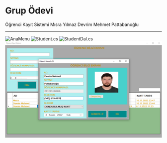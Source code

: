 # Grup Ödevi
Öğrenci Kayıt Sistemi
Mısra Yılmaz
Devrim Mehmet Pattabanoğlu

----
![AnaMenu](https://raw.githubusercontent.com/devrimmehmet/Iskur-302/main/Odevler/Grup-Odevi/Proje%20Hakk%C4%B1nda/AnaMenu.png)
![Student.cs](https://raw.githubusercontent.com/devrimmehmet/Iskur-302/main/Odevler/Grup-Odevi/Proje%20Hakk%C4%B1nda/Student.png)
![StudentDal.cs](https://raw.githubusercontent.com/devrimmehmet/Iskur-302/main/Odevler/Grup-Odevi/Proje%20Hakk%C4%B1nda/StudentDal.png)
![Guncelle-Sil](https://github.com/devrimmehmet/Iskur-302/blob/main/Odevler/Grup-Odevi/Proje%20Hakk%C4%B1nda/%C3%96%C4%9FrenciG%C3%BCncelle-Sil.png)
